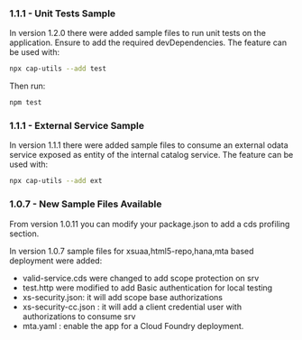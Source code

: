 ### 1.1.1 - Unit Tests Sample
In version 1.2.0 there were added sample files to run unit tests on the application.
Ensure to add the required devDependencies.
The feature can be used with:
```sh
npx cap-utils --add test
```
Then run:
```sh
npm test
```

### 1.1.1 - External Service Sample
In version 1.1.1 there were added sample files to consume an external odata service exposed as entity of the internal catalog service.
The feature can be used with:
```sh
npx cap-utils --add ext
```

### 1.0.7 - New Sample Files Available
From version 1.0.11 you can modify your package.json to add a cds profiling section.

In version 1.0.7 sample files for xsuaa,html5-repo,hana,mta based deployment were added:
- valid-service.cds were changed to add scope protection on srv
- test.http were modified to add Basic authentication for local testing
- xs-security.json: it will add scope base authorizations
- xs-security-cc.json : it will add a client credential user with authorizations to consume srv
- mta.yaml : enable the app for a Cloud Foundry deployment. 



